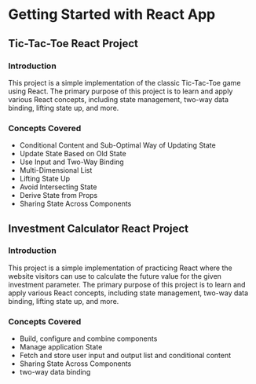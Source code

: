 # Getting Started with React App


## Tic-Tac-Toe React Project

### Introduction

This project is a simple implementation of the classic Tic-Tac-Toe game using React. The primary purpose of this project is to learn and apply various React concepts, including state management, two-way data binding, lifting state up, and more.

### Concepts Covered

- Conditional Content and Sub-Optimal Way of Updating State
- Update State Based on Old State
- Use Input and Two-Way Binding
- Multi-Dimensional List
- Lifting State Up
- Avoid Intersecting State
- Derive State from Props
- Sharing State Across Components

## Investment Calculator React Project

### Introduction

This project is a simple implementation of practicing React where the website visitors can use to calculate
the future value for the given investment parameter. The primary purpose of this project is to learn and apply various React concepts, including state management, two-way data binding, lifting state up, and more.

### Concepts Covered

- Build, configure and combine components
- Manage application State
- Fetch and store user input and output list and conditional content
- Sharing State Across Components
- two-way data binding
